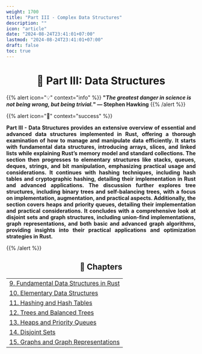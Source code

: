 ```yaml
---
weight: 1700
title: "Part III - Complex Data Structures"
description: ""
icon: "article"
date: "2024-08-24T23:41:01+07:00"
lastmod: "2024-08-24T23:41:01+07:00"
draft: false
toc: true
---
```


<center>

# 📘 Part III: Data Structures

</center>

{{% alert icon="💡" context="info" %}}
<strong>"<em>The greatest danger in science is not being wrong, but being trivial.</em>" — Stephen Hawking</strong>
{{% /alert %}}

{{% alert icon="📘" context="success" %}}
<p style="text-align: justify;">
<strong>Part III - Data Structures provides an extensive overview of essential and advanced data structures implemented in Rust, offering a thorough examination of how to manage and manipulate data efficiently. It starts with fundamental data structures, introducing arrays, slices, and linked lists while explaining Rust’s memory model and standard collections. The section then progresses to elementary structures like stacks, queues, deques, strings, and bit manipulation, emphasizing practical usage and considerations. It continues with hashing techniques, including hash tables and cryptographic hashing, detailing their implementation in Rust and advanced applications. The discussion further explores tree structures, including binary trees and self-balancing trees, with a focus on implementation, augmentation, and practical aspects. Additionally, the section covers heaps and priority queues, detailing their implementation and practical considerations. It concludes with a comprehensive look at disjoint sets and graph structures, including union-find implementations, graph representations, and both basic and advanced graph algorithms, providing insights into their practical applications and optimization strategies in Rust.</strong>
</p>
{{% /alert %}}

<center>

## **🧠 Chapters**

</center>

<div class="container mt-4">
    <div class="row">
        <div class="col-md-12">
            <table class="table table-hover">
                <tbody>
                    <tr>
                        <td><a href="/docs/part-iii/chapter-9/" class="text-decoration-none">9. Fundamental Data Structures in Rust</a></td>
                    </tr>
                    <tr>
                        <td><a href="/docs/part-iii/chapter-10/" class="text-decoration-none">10. Elementary Data Structures</a></td>
                    </tr>
                    <tr>
                        <td><a href="/docs/part-iii/chapter-11/" class="text-decoration-none">11. Hashing and Hash Tables</a></td>
                    </tr>
                    <tr>
                        <td><a href="/docs/part-iii/chapter-12/" class="text-decoration-none">12. Trees and Balanced Trees</a></td>
                    </tr>
                    <tr>
                        <td><a href="/docs/part-iii/chapter-13/" class="text-decoration-none">13. Heaps and Priority Queues</a></td>
                    </tr>
                    <tr>
                        <td><a href="/docs/part-iii/chapter-14/" class="text-decoration-none">14. Disjoint Sets</a></td>
                    </tr>
                    <tr>
                        <td><a href="/docs/part-iii/chapter-15/" class="text-decoration-none">15. Graphs and Graph Representations</a></td>
                    </tr>
                </tbody>
            </table>
        </div>
    </div>
</div>
